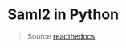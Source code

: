 # Saml2 in Python

> Source [readthedocs](https://pysaml2.readthedocs.io/en/latest/examples/sp.html)

